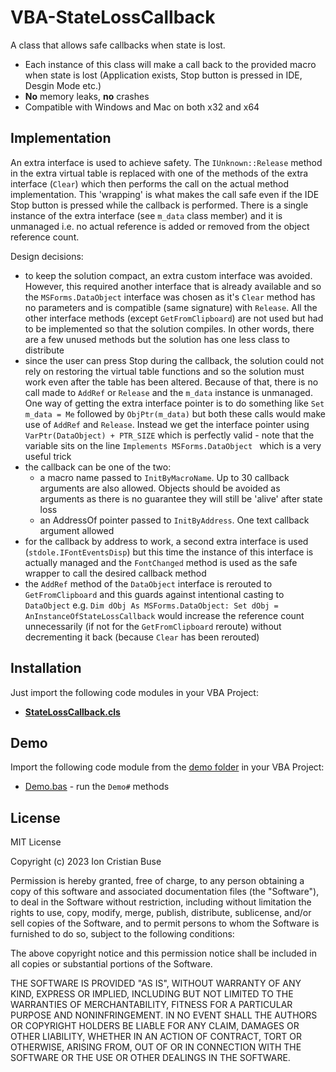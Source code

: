 # VBA-StateLossCallback
A class that allows safe callbacks when state is lost.

- Each instance of this class will make a call back to the provided macro when state is lost (Application exists, Stop button is pressed in IDE, Desgin Mode etc.)
- **No** memory leaks, **no** crashes
- Compatible with Windows and Mac on both x32 and x64

## Implementation
An extra interface is used to achieve safety. The ```IUnknown::Release``` method in the extra virtual table is replaced with one of the methods of the extra interface (```Clear```) which then performs the call on the actual method implementation. This 'wrapping' is what makes the call safe even if the IDE Stop button is pressed while the callback is performed. There is a single instance of the extra interface (see ```m_data``` class member) and it is unmanaged i.e. no actual reference is added or removed from the object reference count.

Design decisions:
- to keep the solution compact, an extra custom interface was avoided. However, this required another interface that is already available and so the ```MSForms.DataObject``` interface was chosen as it's ```Clear``` method has no parameters and is compatible (same signature) with ```Release```. All the other interface methods (except ```GetFromClipboard```) are not used but had to be implemented so that the solution compiles. In other words, there are a few unused methods but the solution has one less class to distribute
- since the user can press Stop during the callback, the solution could not rely on restoring the virtual table functions and so the solution must work even after the table has been altered. Because of that, there is no call made to ```AddRef``` or ```Release``` and the ```m_data``` instance is unmanaged. One way of getting the extra interface pointer is to do something like ```Set m_data = Me``` followed by ```ObjPtr(m_data)``` but both these calls would make use of ```AddRef``` and ```Release```. Instead we get the interface pointer using ```VarPtr(DataObject) + PTR_SIZE``` which is perfectly valid - note that the variable sits on the line ```Implements MSForms.DataObject ``` which is a very useful trick
- the callback can be one of the two:
  - a macro name passed to ```InitByMacroName```. Up to 30 callback arguments are also allowed. Objects should be avoided as arguments as there is no guarantee they will still be 'alive' after state loss
  - an AddressOf pointer passed to ```InitByAddress```. One text callback argument allowed
- for the callback by address to work, a second extra interface is used (```stdole.IFontEventsDisp```) but this time the instance of this interface is actually managed and the ```FontChanged``` method is used as the safe wrapper to call the desired callback method
- the ```AddRef``` method of the ```DataObject``` interface is rerouted to ```GetFromClipboard``` and this guards against intentional casting to ```DataObject``` e.g. ```Dim dObj As MSForms.DataObject: Set dObj = AnInstanceOfStateLossCallback``` would increase the reference count unnecessarily (if not for the ```GetFromClipboard``` reroute) without decrementing it back (because ```Clear``` has been rerouted)

## Installation
Just import the following code modules in your VBA Project:
* [**StateLossCallback.cls**](https://github.com/cristianbuse/VBA-StateLossCallback/blob/master/src/StateLossCallback.cls)

## Demo
Import the following code module from the [demo folder](https://github.com/cristianbuse/VBA-StateLossCallback/tree/master/src/Demo) in your VBA Project:
* [Demo.bas](https://github.com/cristianbuse/VBA-StateLossCallback/blob/master/src/Demo/Demo.bas) - run the ```Demo#``` methods

## License
MIT License

Copyright (c) 2023 Ion Cristian Buse

Permission is hereby granted, free of charge, to any person obtaining a copy of this software and associated documentation files (the "Software"), to deal in the Software without restriction, including without limitation the rights to use, copy, modify, merge, publish, distribute, sublicense, and/or sell copies of the Software, and to permit persons to whom the Software is furnished to do so, subject to the following conditions:

The above copyright notice and this permission notice shall be included in all copies or substantial portions of the Software.

THE SOFTWARE IS PROVIDED "AS IS", WITHOUT WARRANTY OF ANY KIND, EXPRESS OR IMPLIED, INCLUDING BUT NOT LIMITED TO THE WARRANTIES OF MERCHANTABILITY, FITNESS FOR A PARTICULAR PURPOSE AND NONINFRINGEMENT. IN NO EVENT SHALL THE AUTHORS OR COPYRIGHT HOLDERS BE LIABLE FOR ANY CLAIM, DAMAGES OR OTHER LIABILITY, WHETHER IN AN ACTION OF CONTRACT, TORT OR OTHERWISE, ARISING FROM, OUT OF OR IN CONNECTION WITH THE SOFTWARE OR THE USE OR OTHER DEALINGS IN THE SOFTWARE.
